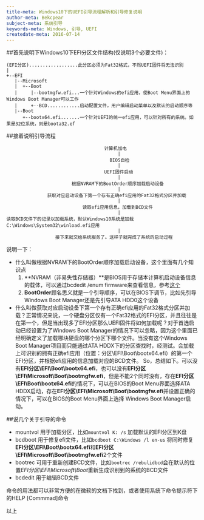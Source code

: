 ```yaml
---
title-meta: Windows10下的UEFI引导流程解析和引导修复说明
author-meta: Bekcpear
subject-meta: 系统引导
keywords-meta: Windows, 引导, UEFI
createdate-meta: 2016-07-14
---
```


##首先说明下Windows10下EFI分区文件结构(仅说明3个必要文件)：

```
(EFI分区)..................此分区必须为Fat32格式，不然UEFI固件将无法识别
|
+--EFI
   |--Microsoft
   |  +--Boot
   |     |--bootmgfw.efi...一个针对Windows的efi应用，使Boot Menu界面上的Windows Boot Manager可以工作
   |     +--BCD............启动配置文件，用户编辑启动菜单以及默认的启动顺序等
   |--Boot
      +--bootx64.efi.......一个针对UEFI的统一efi应用，可以针对所有的系统。如果是32位系统，则是boota32.ef

```

##接着说明引导流程
```
                                    计算机加电
                                         |
                                      BIOS自检
                                         |
                                    UEFI固件启动
                                         |
                        根据NVRAM下的BootOrder顺序加载启动设备
                                         |
               获取对应启动设备下第一个存有正确efi应用的Fat32格式分区并加载
                                         |
                            读取efi应用信息，加载到BCD文件
                                         |
读取BCD文件下的记录以加载系统，默认Windows10系统是加载C:\Windows\System32\winload.efi应用
                                         |
                  接下来就交给系统服务了。这样子就完成了系统的启动过程
```
说明一下：
+ 什么叫做根据NVRAM下的BootOrder顺序加载启动设备，这个里面有几个知识点
  1. **NVRAM（非易失性存储器）**是BIOS用于存储本计算机启动设备信息的载体，可以通过bcdedit /enum firmware来查看信息，参考[这个](https://technet.microsoft.com/zh-cn/library/cc749510(v=ws.10).aspx)
  2. **BootOrder**顾名思义就是一个引导顺序，可以在BIOS下调节，比如先引导Windows Boot Manager还是先引导ATA HDD0这个设备
+ 什么叫做获取对应启动设备下第一个存有正确efi应用的Fat32格式分区并加载？正常情况来说，一个硬盘分区仅有一个Fat32格式的EFI分区，并且往往是在第一个，但是当出现多了EFI分区那么UEFI固件将如何加载呢？对于首选启动已经设置为了Windows Boot Manager的情况下可以忽略，因为这个里面已经明确定义了加载哪块硬盘的哪个分区下哪个文件。当没有这个Windows Boot Manager项目而只能通过ATA HDDX下的分区查找时，经测试。会加载上可识别的拥有正确efi应用（位置：分区\EFI\Boot\bootx64.efi）的第一个EFI分区，并根据efi应用的信息加载对应的BCD文件。
So，总结如下。可以没有**EFI分区\EFI\Boot\bootx64.efi**，也可以没有**EFI分区\EFI\Microsoft\Boot\bootmgfw.efi**，但是不能2个同时没有，存在**EFI分区\EFI\Boot\bootx64.efi**的情况下，可以在BIOS的Boot Menu界面选择ATA HDDX启动，存在**EFI分区\EFI\Microsoft\Boot\bootmgfw.efi**并设置正确的情况下，可以在BIOS的Boot Menu界面上选择 Windows Boot Manager启动。

##说几个关于引导的命令
+ mountvol 用于加载分区，比如`mountvol K: /s` 加载默认的EFI分区到K盘
+ bcdboot 用于修复efi文件，比如`bcdboot C:\Windows /l en-us` 将同时修复**EFI分区\EFI\Boot\bootx64.efi**和**EFI分区\EFI\Microsoft\Boot\bootmgfw.efi**2个文件
+ bootrec 可用于重新创建BCD文件，比如`bootrec /rebulidbcd`会在默认的位置*EFI分区\EFI\Microsoft\Boot*重新生成识别到的系统的BCD文件
+ bcdedit 用于编辑BCD文件

命令的用法都可以非常方便的在微软的文档下找到，或者使用系统下命令提示符下的HELP [Commmad]命令

以上
